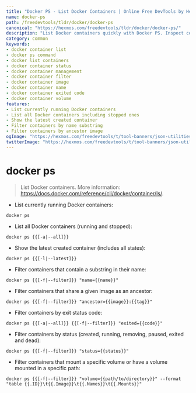 ```yaml
---
title: "Docker PS - List Docker Containers | Online Free DevTools by Hexmos"
name: docker-ps
path: /freedevtools/tldr/docker/docker-ps
canonical: "https://hexmos.com/freedevtools/tldr/docker/docker-ps/"
description: "List Docker containers quickly with Docker PS. Inspect container status, filter by name or image, and manage container lifecycles easily. Free online tool, no registration required."
category: common
keywords:
- docker container list
- docker ps command
- docker list containers
- docker container status
- docker container management
- docker container filter
- docker container image
- docker container name
- docker container exited code
- docker container volume
features:
- List currently running Docker containers
- List all Docker containers including stopped ones
- Show the latest created container
- Filter containers by name substring
- Filter containers by ancestor image
ogImage: "https://hexmos.com/freedevtools/t/tool-banners/json-utilities-banner.png"
twitterImage: "https://hexmos.com/freedevtools/t/tool-banners/json-utilities-banner.png"
---
```


# docker ps

> List Docker containers.
> More information: <https://docs.docker.com/reference/cli/docker/container/ls/>.

- List currently running Docker containers:

`docker ps`

- List all Docker containers (running and stopped):

`docker ps {{[-a|--all]}}`

- Show the latest created container (includes all states):

`docker ps {{[-l|--latest]}}`

- Filter containers that contain a substring in their name:

`docker ps {{[-f|--filter]}} "name={{name}}"`

- Filter containers that share a given image as an ancestor:

`docker ps {{[-f|--filter]}} "ancestor={{image}}:{{tag}}"`

- Filter containers by exit status code:

`docker ps {{[-a|--all]}} {{[-f|--filter]}} "exited={{code}}"`

- Filter containers by status (created, running, removing, paused, exited and dead):

`docker ps {{[-f|--filter]}} "status={{status}}"`

- Filter containers that mount a specific volume or have a volume mounted in a specific path:

`docker ps {{[-f|--filter]}} "volume={{path/to/directory}}" --format "table {{.ID}}\t{{.Image}}\t{{.Names}}\t{{.Mounts}}"`
